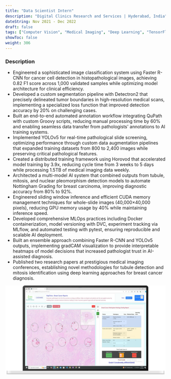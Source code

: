 ```yaml
---
title: "Data Scientist Intern"
description: "Digital Clinics Research and Services | Hyderabad, India"
dateString: Nov 2021 - Dec 2022
draft: false
tags: ["Computer Vision", "Medical Imaging", "Deep Learning", "TensorFlow", "PyTorch", "YOLOv5", "Faster R-CNN", "Detectron2", "MLOps", "QuPath", "Docker", "AWS"]
showToc: false
weight: 306
---
```


### Description

- Engineered a sophisticated image classification system using Faster R-CNN for cancer cell detection in histopathological images, achieving 0.82 F1 score across 1,000 validated samples while optimizing model architecture for clinical efficiency.
- Developed a custom segmentation pipeline with Detectron2 that precisely delineated tumor boundaries in high-resolution medical scans, implementing a specialized loss function that improved detection accuracy by 20% on challenging cases.
- Built an end-to-end automated annotation workflow integrating QuPath with custom Groovy scripts, reducing manual processing time by 60% and enabling seamless data transfer from pathologists' annotations to AI training systems.
- Implemented YOLOv5 for real-time pathological slide screening, optimizing performance through custom data augmentation pipelines that expanded training datasets from 800 to 2,400 images while preserving critical pathological features.
- Created a distributed training framework using Horovod that accelerated model training by 3.9x, reducing cycle time from 3 weeks to 5 days while processing 1.5TB of medical imaging data weekly.
- Architected a multi-model AI system that combined outputs from tubule, mitosis, and nuclear pleomorphism detection models to automate Nottingham Grading for breast carcinoma, improving diagnostic accuracy from 80% to 92%.
- Engineered sliding window inference and efficient CUDA memory management techniques for whole-slide images (40,000×40,000 pixels), reducing GPU memory usage by 40% while maintaining inference speed.
- Developed comprehensive MLOps practices including Docker containerization, model versioning with DVC, experiment tracking via MLflow, and automated testing with pytest, ensuring reproducible and scalable AI deployment.
- Built an ensemble approach combining Faster R-CNN and YOLOv5 outputs, implementing gradCAM visualization to provide interpretable heatmaps of model decisions that increased pathologist trust in AI-assisted diagnosis.
- Published two research papers at prestigious medical imaging conferences, establishing novel methodologies for tubule detection and mitosis identification using deep learning approaches for breast cancer diagnosis.

![](/experience/digital-clinics-research-and-services/img-1.png#center)